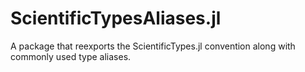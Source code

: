 # ScientificTypesAliases.jl
A package that reexports the ScientificTypes.jl convention along with commonly used type aliases.
